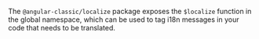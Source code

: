 The `@angular-classic/localize` package exposes the `$localize` function in the global namespace, which can
be used to tag i18n messages in your code that needs to be translated.

